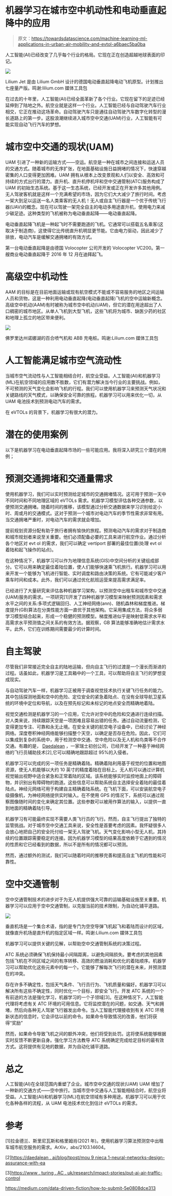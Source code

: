 # 机器学习在城市空中机动性和电动垂直起降中的应用

> 原文：<https://towardsdatascience.com/machine-learning-ml-applications-in-urban-air-mobility-and-evtol-a6baec5ba0ba>

人工智能(AI)已经改变了几乎每个行业的格局。它现在正在创造超越地球表面的印记。

![](img/34cbf79bfd4566a6b29c81c44f2f40d7.png)

Lilium Jet 是由 Lilium GmbH 设计的德国电动垂直起降电动飞机原型。计划推出七座量产版。鸣谢:lilium.com 媒体工具包

在过去的十年里，人工智能(AI)已经全面革新了各个行业。它现在留下的足迹已经延伸到了陆地之外。航空业就是这样一个行业。人工智能已经与自动驾驶汽车行业相交，它正在推动这场革命。自动驾驶汽车只是通往自动驾驶汽车数字化转型的漫长道路上的第一步。这股浪潮继续进入城市空中交通(UAM)行业，人工智能有可能实现自动飞行汽车的梦想。

# 城市空中交通的现状(UAM)

UAM 引进了一种新的运输方式——空运。航空是一种在城市之间连接和运送人员的交通方式。随着城市的无序扩张，在地面基础设施日益拥堵的情况下，快速穿越密集的人口变得更加困难。UAM 拥有从根本上改变景观和人们以安全、高效和可持续的方式出行的潜力。直升机、直升机停机坪和空中交通管制(ATC)服务构成了 UAM 的初始生态系统。基于这一生态系统，已经开发或正在开发许多其他用例。无人驾驶客机就是这样一个充满希望的市场，因为它们大大减少了旅行时间。考虑一架大到足以运送一名人类乘客的无人机！无人或自主飞行器是一个优于传统飞行器(UAV)的概念。现在可以驾驶一架完全自主的电动多用途直升机，使用电力来减少碳足迹。这种类型的飞机被称为电动垂直起降——电动垂直起降。

电动垂直起降飞机是一种起飞时不需要跑道的飞机。它通常可以搭载五名乘客(这取决于制造商)，这使得它比传统直升机明显更节能。它由电力驱动，因此减少了排放，电动汽车是缓解交通拥堵的有效方式。

第一台电动垂直起降是由德国 Volocopter 公司开发的 Volocopter VC200。第一艘商业电动垂直起降于 2016 年 12 月在迪拜起飞。

# 高级空中机动性

AAM 的目标是在目前地面运输或现有航空模式不能或不容易服务的地区之间运输人员和货物，这是一种利用电动垂直起降(电动垂直起降)飞机的空中运输新概念。高级空中机动(AAM)有时被称为城市空中机动(UAM)，但它的潜在用途超出了人口稠密的城市地区。从单人飞机到大型飞机，这些飞机将为城市、缺医少药的社区和地理上孤立的地区带来便利。

![](img/b557375c7db09ee21b5742d2cfdfc41d.png)

佛罗里达州诺娜湖的百合喷气机和 ABB 充电桩。鸣谢:Lilium.com 媒体工具包

# 人工智能满足城市空气流动性

当城市空气流动性与人工智能相结合时，航空业受益。人工智能(AI)和机器学习(ML)在航空领域的应用数不胜数，它们有潜力解决当今行业的主要挑战。例如，不可预测的天气变化会影响飞机的行程。我们可以使用机器学习来预测天气状况和关键路线的天气模式，以确保安全可靠的旅程。机器学习可以用来优化一切，从 UAM 电池技术到预测电动汽车的需求。

在 eVTOLs 的背景下，机器学习有很大的潜力。

# 潜在的使用案例

以下是机器学习在电动垂直起降市场的一些可能应用。我将深入研究三个潜在的用例；

# 预测交通拥堵和交通量需求

使用机器学习，我们可以实时预测给定城市的交通拥堵情况。这可用于预测一天中不同时间和不同地理区域的 eVTOLs 需求。机器学习模型评估各种交通参数，以便预测交通拥堵。随着时间的推移，该模型通过分析交通数据来学习识别给定小时、周或月的交通模式。这对于预测一个城市对电动汽车的季节性需求非常有用。当交通拥堵严重时，对电动汽车的需求就会增加。

提前规划资源分配有助于旅行者拥有愉快的旅程。预测电动汽车的需求对于制造商和城市规划者来说至关重要。他们必须配备必要的工具来进行航空作业。通过分析各个地区对 evt ol 的需求，我们可以确定 vertiport 部署的最佳位置(处理 evt ol 着陆和起飞操作的站点)。

在这种情况下，机器学习可以作为地理信息系统(GIS)中空间分析的关键组成部分。它可以用来确定最佳着陆位置，使人们能够快速乘飞机旅行。机器学习可以用来开发一个能够为飞机进行智能、实时调度和路由决策的系统。它有可能减少客户乘车时间和成本。此外，我们可以通过优化航班运营来提高需求满足率。

已经进行了大量研究来评估各种机器学习架构，以预测空中出租车和城市空中交通(UAM)服务的需求。一项研究[1]开发了四种机器学习模型来映射预测因素和需求水平之间的关系:多项式逻辑回归、人工神经网络(ann)、随机森林和梯度推进。梯度提升(GB)算法在分类性能方面一直优于其他架构。它采用集成方法，将众多弱学习模型结合起来，形成一个稳健的预测模型。梯度推进似乎是映射低需求水平和高需求水平预测值之间关系的有效方法。据观察，GB 算法能够准确地估计需求水平。此外，它们在训练期间需要最少的计算时间。

# 自主驾驶

尽管我们非常接近完全自主的陆地运输，但向自主飞行的过渡是一个漫长而渐进的过程。话虽如此，机器学习是工具箱中的一个工具，可以帮助将自主飞行的梦想变成现实。

与自动驾驶汽车一样，机器学习正被用于调查视觉技术执行关键飞行任务的能力。其中包括探测地面和空中的危险、定位安全的紧急着陆点、在没有全球导航卫星系统的环境中定位和导航，以及在预先标记和未标记的地点安全而精确地着陆。

视觉交通检测是机器学习的一个应用，它允许对空中的危险和交通进行连续扫描。对人类来说，持续跟踪天空是一项困难且容易出错的任务。通过自动流量检测，它变得更加专注、可靠和永无止境。在安全关键的航空电子设备中，已经讨论了神经网络。深度卷积神经网络能够扫描整个天空，以确定是否存在危险。因此，它们可以集成到复杂的系统中，用于检测空中交通、空中危险以及无人机和鸟类等不合作交通。有趣的是， [Daedalean](https://daedalean.ai/) ，一家瑞士初创公司，已经开发了一种基于神经网络的飞行员辅助技术[2],它可以精确地跟踪超过 95%的入侵者。

机器学习可以完成的另一项任务是精确着陆。精确着陆利用基于视觉的位置和地图资源，使无人机能够以大约 10 英寸的精度着陆在目标上。无人机可以通过计算机视觉输出视野中适合紧急和正常着陆的区域。该系统能够实时监控地面上的障碍物，并识别出有障碍物的跑道。这些信息可以帮助系统自主选择安全着陆的最佳着陆点。神经元网络可用于构建自主精确着陆系统。在飞机下面，可以安装航空电子级摄像机，为神经网络提供实时输入。在不使用 GPS 的情况下，系统可以通过观察图像随时间的变化来确定其位置。这些参数可以被用作算法的输入，以提供一直到地面的精确着陆引导。

机器学习有可能最终实现不需要人类飞行员的飞行。然而，自主飞行提出了独特的监管挑战。对于城市空中交通工具来说，安全性是首要考虑的因素。我怀疑很多人会放心地把自己的安全托付给一架无人驾驶飞机。天气变化影响小型无人机，其持续的位置跟踪需要稳定的连接。因为机器学习模型的结果高度依赖于它遇到的情况的性质和它已经看到的数据，所以不是所有的情况都可以预测。

然而，通过额外的测试，我们可以随着时间的推移完善和提高自主飞机的性能和可靠性。

# 空中交通管制

空中交通管制技术的进步对于为无人机提供强大可靠的运输基础设施至关重要。机器学习可以应用于空中交通管制，以克服当前的技术限制，为自动化铺平道路。

![](img/13912758ee098d5c5db681b4213b8d6b.png)

垂直机场是一个集合术语，指的是专门为空空导弹飞机起飞和着陆而设计的区域，就像直升机场是直升机的指定区域一样。鸣谢:Lilium.com 媒体工具包

机器学习可以提供关键的见解，以帮助空中交通管制系统的决策过程。

ATC 系统必须确保飞机保持最小间隔距离，以避免间隔损失。要考虑的其他因素包括飞机在不同区域之间的有序转移、高效的燃油消耗和优化的着陆顺序。机器学习可以帮助优化这些元素中的每一个。它能够了解每次飞行的潜在未来，并预测潜在的冲突。

存在许多不确定性，包括天气条件、飞行员行为、飞机质量和偏好。机器学习可以解决所有这些不确定性，同时优化一个目标，即安全飞行。开发 ATC 系统的一个有前途的方法是强化学习，机器学习的一个子领域[3]。在这种情况下，人工智能代理将考虑有关 ATC 环境的可用信息。它将监控潜在的问题，如交通、天气和拥堵，然后向各种无人驾驶飞行器发出命令。当人工智能代理接收到有关 ATC 环境新状态的信息时，它会评估以前的命令。如果命令导致情况的改善，他们将获得“奖励”

然而，如果命令导致飞机之间的额外冲突，他们将受到处罚。这将使系统能够根据实时反馈不断更新自身。强化学习方法教导 ATC 系统确定完成给定目标的最有效方式。这将提供有见地的数据，并为自动化铺平道路。

# **总之**

人工智能(AI)在全球范围内重塑了企业。城市空中交通的现状(UAM) UAM 增加了一种新的交通方式——空中旅行。当城市空中交通与人工智能相结合时，航空业将受益。人工智能(AI)和机器学习(ML)在航空领域有多种用途。机器学习可以用于优化各种各样的流程，从 UAM 电池技术优化到估计 eVTOLs 的需求。

# 参考

[1]拉金德兰、斯里尼瓦斯和格里姆肖(2021 年)。使用机器学习算法预测空中出租车城市航空服务的需求。ArXiv，abs/2103.14604。

[2][https://daedalean . ai/blog/tpost/mou 9 nieca 1-neural-networks-design-assurance-with-ea](https://daedalean.ai/blog/tpost/mou9nieca1-neural-networks-design-assurance-with-ea)

[3][https://www . turing . AC . uk/research/impact-stories/put-ai-air-traffic-control](https://www.turing.ac.uk/research/impact-stories/putting-ai-air-traffic-control)

<https://medium.com/data-driven-fiction/how-to-submit-5e0808dce313> 